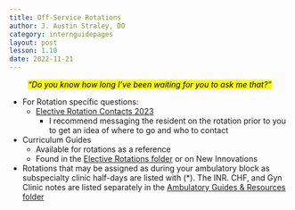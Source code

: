 ```yaml
---
title: Off-Service Rotations
author: J. Austin Straley, DO
category: internguidepages
layout: post
lesson: 1.10
date: 2022-11-21
---
```


*<center><mark>“Do you know how long I’ve been waiting for you to ask me that?”</mark></center>*
	 
- For Rotation specific questions:
	- [Elective Rotation Contacts 2023][1]
		- I recommend messaging the resident on the rotation prior to you to get an idea of where to go and who to contact
- Curriculum Guides
	- Available for rotations as a reference
	- Found in the [Elective Rotations folder][2] or on New Innovations 
- Rotations that may be assigned as during your ambulatory block as subspecialty clinic half-days are listed with (*). The INR. CHF, and Gyn Clinic notes are listed separately in the [Ambulatory Guides & Resources folder][3]

[1]: https://camcorg.sharepoint.com/:x:/r/sites/DPT_IAM_Internal_Medicine_Program_26296-Residents/Shared%20Documents/Residents/Elective%20Rotations/Elective%20Rotation%20Contacts%202022.xls?d=w6c9400520d494c408b880345b049f24d&csf=1&web=1&e=leoOfZ 
[2]: https://camcorg.sharepoint.com/:f:/r/sites/DPT_IAM_Internal_Medicine_Program_26296-Residents/Shared%20Documents/Residents/Elective%20Rotations?csf=1&web=1&e=cnnc4s
[3]: https://camcorg.sharepoint.com/:f:/r/sites/DPT_IAM_Internal_Medicine_Program_26296-Residents/Shared%20Documents/Residents/Ambulatory%20Guides%20%26%20Resources?csf=1&web=1&e=xtW79S